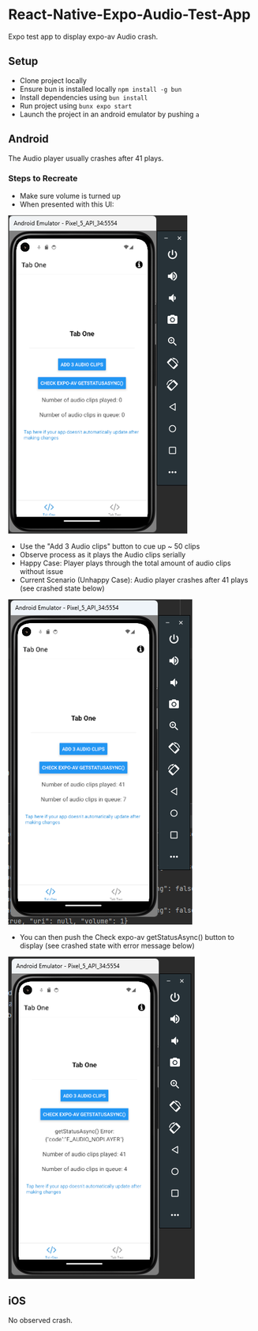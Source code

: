 # React-Native-Expo-Audio-Test-App
Expo test app to display expo-av Audio crash.

## Setup
- Clone project locally
- Ensure bun is installed locally `npm install -g bun`
- Install dependencies using `bun install`
- Run project using `bunx expo start`
- Launch the project in an android emulator by pushing `a`

## Android
The Audio player usually crashes after 41 plays.

### Steps to Recreate
- Make sure volume is turned up
- When presented with this UI:

![img_1.png](img_1.png)

- Use the "Add 3 Audio clips" button to cue up ~ 50 clips
- Observe process as it plays the Audio clips serially
- Happy Case: Player plays through the total amount of audio clips without issue
- Current Scenario (Unhappy Case): Audio player crashes after 41 plays (see crashed state below)

![img.png](img.png)

- You can then push the Check expo-av getStatusAsync() button to display (see crashed state with error message below)

![img_2.png](img_2.png)

## iOS
No observed crash.
